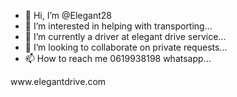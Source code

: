 - 👋 Hi, I’m @Elegant28
- 👀 I’m interested in helping with transporting...
- 🌱 I’m currently a driver at elegant drive service...
- 💞️ I’m looking to collaborate on private requests...
- 📫 How to reach me 0619938198 whatsapp...

<!---
Elegant28/Elegant28 is a ✨ special ✨ repository because its `README.md` (this file) appears on your GitHub profile.
You can click the Preview link to take a look at your changes.
--->www.elegantdrive.com 

